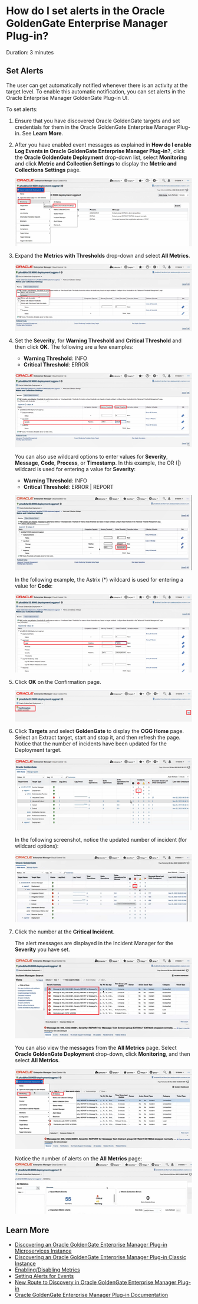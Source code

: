 # How do I set alerts in the Oracle GoldenGate Enterprise Manager Plug-in?

Duration: 3 minutes

## Set Alerts

The user can get automatically notified whenever there is an activity at the target level. To enable this automatic notification, you can set alerts in the Oracle Enterprise Manager GoldenGate Plug-in UI.

To set alerts:

1. Ensure that you have discovered Oracle GoldenGate targets and set credentials for them in the Oracle GoldenGate Enterprise Manager Plug-in. See **Learn More**.

2. After you have enabled event messages as explained in **How do I enable Log Events in Oracle GoldenGate Enterprise Manager Plug-in?**, click the **Oracle GoldenGate Deployment** drop-down list, select **Monitoring** and click **Metric and Collection Settings** to display the **Metric and Collections Settings** page.

    ![Click the **Oracle GoldenGate Deployment** drop-down list, select **Monitoring** and click **Metric and Collection Settings**](./images/alerts-oggdeployment-monitoring-metric-collections.png " ")

3. Expand the **Metrics with Thresholds** drop-down and select **All Metrics**.

    ![Select All Metrics](./images/view-metrics-with-thresholds-all-metrics.png " ")

4. Set the **Severity**, for **Warning Threshold** and **Critical Threshold** and then click **OK**. The following are a few examples:

    * **Warning Threshold**: INFO
    * **Critical Threshold**: ERROR

     ![Set **Warning Threshold** and **Critical Threshold**](./images/log-events-severity-warning-critical.png " ")

    You can also use wildcard options to enter values for **Severity**, **Message**, **Code**, **Process**, or **Timestamp**. In this example, the OR (|) wildcard is used for entering a value for **Severity**:

    * **Warning Threshold**: INFO
    * **Critical Threshold**: ERROR | REPORT

    ![Set **Warning Threshold** and **Critical Threshold** Wildcard options](./images/log-events-severity-warning-critical-or-wildcard.png " ")

    In the following example, the Astrix (*) wildcard is used for entering a value for **Code**:

    ![Set a wildcard to lookup for code.](./images/log-event-code-wildcard.png " ")


5. Click **OK** on the Confirmation page.

    ![Update succeeded!](./images/confirmation-update-success-ok.png " ")

6. Click **Targets** and select **GoldenGate** to display the **OGG Home** page. Select an Extract target, start and stop it, and then refresh the page. Notice that the number of incidents have been updated for the Deployment target.

    ![Critical Incidents](./images/critical-incidents-updated.png " ")

   In the following screenshot, notice the updated number of incident (for wildcard options):

    ![Critical Incidents updated for Wildcard entries](./images/critical-incidents-updated-for-wildcard.png " ")


7. Click the number at the **Critical Incident**.

    The alert messages are displayed in the Incident Manager for the **Severity** you have set.

    ![Alert Messages](./images/critical-incidents-result-error-severity.png " ")

    You can also view the messages from the **All Metrics** page. Select **Oracle GoldenGate Deployment** drop-down, click **Monitoring**, and then select **All Metrics**.

    ![To view alert messages from All Metrics page](./images/view-alerts-from-all-metrics-oggdep-mon-all-metrics.png " ")

    Notice the number of alerts on the **All Metrics** page:
    ![Notice the number of alerts on the All Metrics page.](./images/alerts-from-all-metrics-page.png " ")



## Learn More

* [Discovering an Oracle GoldenGate Enterprise Manager Plug-in Microservices Instance](https://docs.oracle.com/en/middleware/goldengate/emplugin/13.5.2/empug/discovering-oracle-goldengate-targets-ma-instance.html#GUID-A52B6240-189C-4DAB-A017-6358BBB9813B)
* [Discovering an Oracle GoldenGate Enterprise Manager Plug-in Classic Instance](https://docs.oracle.com/en/middleware/goldengate/emplugin/13.5.2/empug/discovering-oracle-goldengate-targets-classic-instance.html#GUID-DD1E8937-3ADE-40FA-9DE2-B01E5CC20D31)
* [Enabling/Disabling Metrics](https://docs.oracle.com/en/middleware/goldengate/emplugin/13.5.2/empug/metric-data.html#GUID-0DA847D6-33E7-4747-A17C-82BF0D1B4D1F)
* [Setting Alerts for Events](https://docs.oracle.com/en/middleware/goldengate/emplugin/13.5.2/empug/incidents-and-alerts.html#GUID-88A8C47C-A127-4579-9849-33C5DF751DFC)
* [New Route to Discovery in Oracle GoldenGate Enterprise Manager Plug-in](https://blogs.oracle.com/dataintegration/post/new-route-to-discovery-in-oracle-goldengate-enterprise-manager-plug-in-134200)
* [Oracle GoldenGate Enterprise Manager Plug-in Documentation](https://docs.oracle.com/en/middleware/goldengate/emplugin/index.html)
